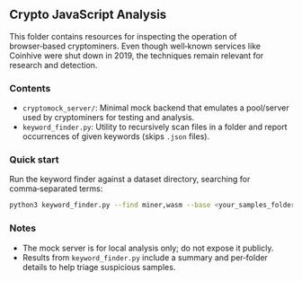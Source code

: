 ## Crypto JavaScript Analysis

This folder contains resources for inspecting the operation of browser‑based cryptominers. Even though well‑known services like Coinhive were shut down in 2019, the techniques remain relevant for research and detection.

### Contents
- `cryptomock_server/`: Minimal mock backend that emulates a pool/server used by cryptominers for testing and analysis.
- `keyword_finder.py`: Utility to recursively scan files in a folder and report occurrences of given keywords (skips `.json` files).

### Quick start
Run the keyword finder against a dataset directory, searching for comma‑separated terms:

```bash
python3 keyword_finder.py --find miner,wasm --base <your_samples_folder>
```

### Notes
- The mock server is for local analysis only; do not expose it publicly.
- Results from `keyword_finder.py` include a summary and per‑folder details to help triage suspicious samples.


